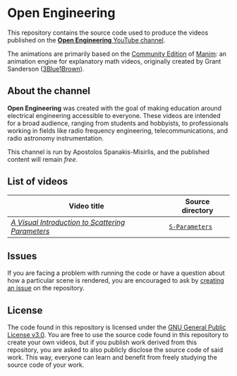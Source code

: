 # Open Engineering
This repository contains the source code used to produce the videos published on the [**Open Engineering** YouTube channel](https://www.youtube.com/channel/UCfEiVXhy9rj4wdqpD_Il6Zg).

The animations are primarily based on the [Community Edition](https://github.com/ManimCommunity/manim) of [Manim](https://github.com/3b1b/manim): an animation engine for explanatory math videos, originally created by Grant Sanderson ([3Blue1Brown](https://www.3blue1brown.com/)).

## About the channel

**Open Engineering** was created with the goal of making education around electrical engineering accessible to everyone. These videos are intended for a broad audience, ranging from students and hobbyists, to professionals working in fields like radio frequency engineering, telecommunications, and radio astronomy instrumentation.

This channel is run by Apostolos Spanakis-Misirlis, and the published content will remain _free_.

## List of videos

| Video title | Source directory |
| ----------- | ---------------- |
| [_A Visual Introduction to Scattering Parameters_](https://youtu.be/CEA8njh4tLU) | [`S-Parameters`](https://github.com/0xCoto/OpenEngineering/tree/main/S-Parameters) |

## Issues

If you are facing a problem with running the code or have a question about how a particular scene is rendered, you are encouraged to ask by [creating an issue](https://github.com/0xCoto/OpenEngineering/issues/new) on the repository.

## License

The code found in this repository is licensed under the [GNU General Public License v3.0](https://github.com/0xCoto/OpenEngineering/blob/main/LICENSE). You are free to use the source code found in this repository to create your own videos, but if you publish work derived from this repository, you are asked to also publicly disclose the source code of said work. This way, everyone can learn and benefit from freely studying the source code of your work.
